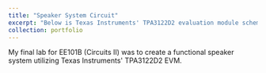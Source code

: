```yaml
---
title: "Speaker System Circuit"
excerpt: "Below is Texas Instruments' TPA3122D2 evaluation module schematic, which I brought to life in a custom circuit 1<br/><img src='/images/tsspeaker.png'>"
collection: portfolio
---
```


My final lab for EE101B (Circuits II) was to create a functional speaker system utilizing Texas Instruments' TPA3122D2 EVM. 

